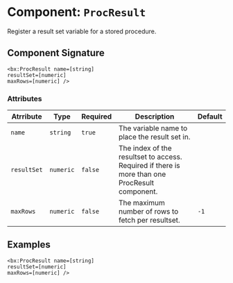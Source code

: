 [comment]: # (Note: This documentation is generated dynamically in the build process.  To modify the contents, change the javadoc on the _invoke method of the Component class)
# Component: `ProcResult`

Register a result set variable for a stored procedure.

## Component Signature
```
<bx:ProcResult name=[string]
resultSet=[numeric]
maxRows=[numeric] />
```
### Attributes

| Atrribute | Type | Required | Description | Default |
|----------|------|----------|-------------|---------|
| `name` | `string` | `true` | The variable name to place the result set in. |  |
| `resultSet` | `numeric` | `false` | The index of the resultset to access. Required if there is more than one ProcResult component. |  |
| `maxRows` | `numeric` | `false` | The maximum number of rows to fetch per resultset. | `-1` |

## Examples

```
<bx:ProcResult name=[string]
resultSet=[numeric]
maxRows=[numeric] />
```
